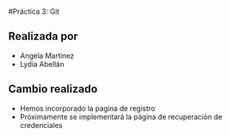 #Práctica 3: Git
## Realizada por 
 - Angela Martinez
 - Lydia Abellán
## Cambio realizado 
 - Hemos incorporado la pagina de registro
 - Próximamente se implementará la página de recuperación de credenciales

